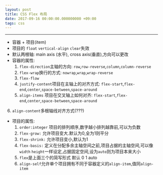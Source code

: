 ```yaml
---
layout: post
title: CSS Flex 布局
date: 2017-09-16 00:00:00.000000000 +09:00
tags: css
---
```

***
+ 容器 + 项目(item)
+ 项目的 `float` `vertical-align` `clear`失效
+ 默认两根轴: main axis (水平), cross axis(垂直),方向可以更改
+ 容器的属性:
	1. `flex-direction`主轴的方向:
`row`,`row-reverse`,`column`,`column-reverse`
	2. `flex-wrap`换行的方式:
`nowrap`,`wrap`,`wrap-reverse`
	3. `flex-flow`
	4. `justify-content`项目在主轴上的对齐方式:
`flex-start`,`flex-end`,`center`,`space-between`,`space-around`
	5. `align-items` 项目在交叉轴上如何对齐:
`flex-start`,`flex-end`,`center`,`space-between`,`space-around`
6. `align-content`多根轴线对齐方式(???)

+ 项目的属性:
	1. `order:integer`
项目的排列顺序,数字越小排列越靠前,可以为负数
	2. `flex-grow:`
允许项目变大.默认为0,全为1则平分
	3. `flex-shrink:`
允许项目变小,默认为1
	4. `flex-basis:`
定义在分配多余主轴空间之前,项目占据的主轴空间,可以像`width` `height`一样设定,占据固定空间,设为`auto`则为项目本来大小
	5. `flex`是上面三个的简写形式 默认 0 1 auto
	6. `align-self`允许单个项目拥有不同于容器定义的`align-item`,值同`align-item`

